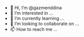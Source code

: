 - 👋 Hi, I’m @gazmenddina
- 👀 I’m interested in ...
- 🌱 I’m currently learning ...
- 💞️ I’m looking to collaborate on ...
- 📫 How to reach me ...

<!---
gazmenddina/gazmenddina is a ✨ special ✨ repository because its `README.md` (this file) appears on your GitHub profile.
You can click the Preview link to take a look at your changes.
--->

